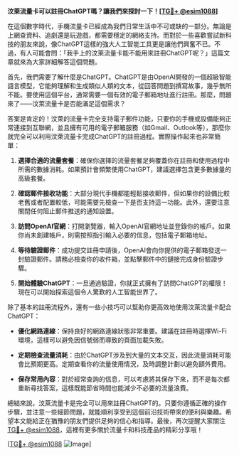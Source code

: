 **汶萊流量卡可以註冊ChatGPT嗎？讓我們來探討一下！[[TG💪+ @esim1088](https://t.me/s/esim1088)]**

在這個數字時代，手機流量卡已經成為我們日常生活中不可或缺的一部分。無論是上網查資料、追劇還是玩遊戲，都需要穩定的網絡支持。而對於一些喜歡嘗試新科技的朋友來說，像ChatGPT這樣的強大人工智能工具更是讓他們興奮不已。不過，有人可能會問：「我手上的汶萊流量卡能不能用來註冊ChatGPT呢？」這篇文章就來為大家詳細解答這個問題。

首先，我們需要了解什麼是ChatGPT。ChatGPT是由OpenAI開發的一個超級智能語言模型，它能夠理解和生成類似人類的文本，從回答問題到撰寫故事，幾乎無所不能。要使用這個平台，通常需要一個有效的電子郵箱地址進行註冊。那麼，問題來了——汶萊流量卡是否能滿足這個需求？

答案是肯定的！汶萊的流量卡完全支持電子郵件功能，只要你的手機或設備能夠正常連接到互聯網，並且擁有可用的電子郵箱服務（如Gmail、Outlook等），那麼你就完全可以利用汶萊流量卡完成ChatGPT的註冊過程。實際操作起來也非常簡單：

1. **選擇合適的流量套餐**：確保你選擇的流量套餐足夠覆蓋你在註冊和使用過程中所需的數據消耗。如果預計會頻繁使用ChatGPT，建議選擇包含更多數據量的高級套餐。
   
2. **確認郵件接收功能**：大部分現代手機都能輕鬆接收郵件，但如果你的設備比較老舊或者配置較低，可能需要先檢查一下是否支持這一功能。此外，還要注意關閉任何阻止郵件推送的通知設置。

3. **訪問OpenAI官網**：打開瀏覽器，輸入OpenAI官網地址並登錄你的帳戶。如果你尚未創建帳戶，則需按照指引輸入必要的信息，包括電子郵箱地址。

4. **等待驗證郵件**：成功提交註冊申請後，OpenAI會向你提供的電子郵箱發送一封驗證郵件。請務必檢查你的收件箱，並點擊郵件中的鏈接完成身份驗證步驟。

5. **開始體驗ChatGPT**：一旦通過驗證，你就正式擁有了訪問ChatGPT的權限！現在可以開始探索這個令人驚歎的人工智能世界了。

除了基本的註冊流程外，還有一些小技巧可以幫助你更高效地使用汶萊流量卡配合ChatGPT：

- **優化網路連線**：保持良好的網路連線狀態非常重要。建議在註冊時選擇Wi-Fi環境，這樣可以避免因信號弱而導致的頁面加載失敗。
  
- **定期檢查流量消耗**：由於ChatGPT涉及到大量的文本交互，因此流量消耗可能會比預期更高。定期查看你的流量使用情況，及時調整計劃以避免額外費用。

- **保存常用內容**：對於經常查詢的信息，可以考慮將其保存下來，而不是每次都重新尋找答案，這樣既能節省時間也能減少不必要的流量浪費。

總結來說，汶萊流量卡是完全可以用來註冊ChatGPT的。只要你遵循正確的操作步驟，並注意一些細節問題，就能順利享受到這個前沿技術帶來的便利與樂趣。希望本文能給正在猶豫的朋友們提供足夠的信心和指導。最後，再次提醒大家關注[TG💪+ @esim1088](https://t.me/s/esim1088)，這裡有更多關於流量卡和科技產品的精彩分享哦！

[[TG💪+ @esim1088](https://t.me/s/esim1088) ![Image](https://i.postimg.cc/4NQfJmqS/Snipaste-2025-05-13-00-14-12.png)]
